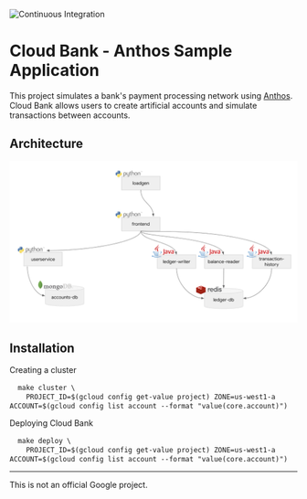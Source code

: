 ![Continuous Integration](https://github.com/GoogleCloudPlatform/anthos-finance-demo/workflows/Continuous%20Integration/badge.svg)

# Cloud Bank - Anthos Sample Application

This project simulates a bank's payment processing network using [Anthos](https://cloud.google.com/anthos/).
Cloud Bank allows users to create artificial accounts and simulate transactions between accounts.


## Architecture

![Architecture Diagram](./architecture.png)

## Installation

Creating a cluster
```
  make cluster \
    PROJECT_ID=$(gcloud config get-value project) ZONE=us-west1-a ACCOUNT=$(gcloud config list account --format "value(core.account)")
```

Deploying Cloud Bank
```
  make deploy \
    PROJECT_ID=$(gcloud config get-value project) ZONE=us-west1-a ACCOUNT=$(gcloud config list account --format "value(core.account)")
```

---

This is not an official Google project.
